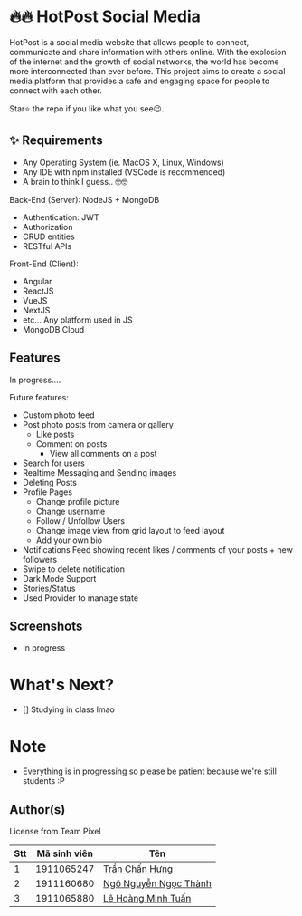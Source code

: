 # 🔥🔥 HotPost Social Media

HotPost is a social media website that allows people to connect, communicate and share information with others online. With the explosion of the internet and the growth of social networks, the world has become more interconnected than ever before. This project aims to create a social media platform that provides a safe and engaging space for people to connect with each other.

Star⭐ the repo if you like what you see😉.

## ✨ Requirements

- Any Operating System (ie. MacOS X, Linux, Windows)
- Any IDE with npm installed (VSCode is recommended)
- A brain to think I guess.. 🤓🤓

Back-End (Server): NodeJS + MongoDB

- Authentication: JWT
- Authorization
- CRUD entities
- RESTful APIs

Front-End (Client):

- Angular
- ReactJS
- VueJS
- NextJS
- etc... Any platform used in JS
- MongoDB Cloud

## Features

In progress....

Future features:

- Custom photo feed
- Post photo posts from camera or gallery
  - Like posts
  - Comment on posts
    - View all comments on a post
- Search for users
- Realtime Messaging and Sending images
- Deleting Posts
- Profile Pages
  - Change profile picture
  - Change username
  - Follow / Unfollow Users
  - Change image view from grid layout to feed layout
  - Add your own bio
- Notifications Feed showing recent likes / comments of your posts + new followers
- Swipe to delete notification
- Dark Mode Support
- Stories/Status
- Used Provider to manage state

## Screenshots

- In progress

# What's Next?

- [] Studying in class lmao

# Note

- Everything is in progressing so please be patient because we're still students :P

## Author(s)

License from Team Pixel

| Stt | Mã sinh viên | Tên                                                               |
| --- | ------------ | ----------------------------------------------------------------- |
| 1   | 1911065247   | [Trần Chấn Hưng](https://www.facebook.com/chanhung.ninzy/)        |
| 2   | 1911160680   | [Ngô Nguyễn Ngọc Thành](https://www.facebook.com/dong.ngo.77770/) |
| 3   | 1911065880   | [Lê Hoàng Minh Tuấn](https://www.facebook.com/cuabequyen/)        |
